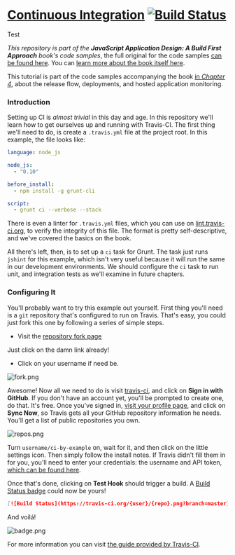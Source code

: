 # [Continuous Integration][1] [![Build Status][2]][3]

Test

_This repository is part of the **JavaScript Application Design: A Build First Approach** book's code samples_, the full original for the code samples [can be found here][4]. You can [learn more about the book itself here][5].

This tutorial is part of the code samples accompanying the book [in _Chapter 4_][6], about the release flow, deployments, and hosted application monitoring.

### Introduction

Setting up CI is _almost trivial_ in this day and age. In this repository we'll learn how to get ourselves up and running with Travis-CI. The first thing we'll need to do, is create a `.travis.yml` file at the project root. In this example, the file looks like:

```yml
language: node_js

node_js:
  - "0.10"

before_install:
  - npm install -g grunt-cli

script:
  - grunt ci --verbose --stack
```

There is even a linter for `.travis.yml` files, which you can use on [lint.travis-ci.org][7], to verify the integrity of this file. The format is pretty self-descriptive, and we've covered the basics on the book.

All there's left, then, is to set up a `ci` task for Grunt. The task just runs `jshint` for this example, which isn't very useful because it will run the same in our development environments. We should configure the `ci` task to run unit, and integration tests as we'll examine in future chapters.

### Configuring It

You'll probably want to try this example out yourself. First thing you'll need is a `git` repository that's configured to run on Travis. That's easy, you could just fork this one by following a series of simple steps.

- Visit the [repository fork page][8]

Just click on the damn link already!

- Click on your username if need be.

![fork.png][9]

Awesome! Now all we need to do is visit [travis-ci][10], and click on **Sign in with GitHub**. If you don't have an account yet, you'll be prompted to create one, do that. It's free. Once you've signed in, [visit your profile page][11], and click on **Sync Now**, so Travis gets all your GitHub repository information he needs. You'll get a list of public repositories you own.

![repos.png][12]

Turn `username/ci-by-example` on, wait for it, and then click on the little settings icon. Then simply follow the install notes. If Travis didn't fill them in for you, you'll need to enter your credentials: the username and API token, [which can be found here][13].

Once that's done, clicking on **Test Hook** should trigger a build. A [Build Status badge][14] could now be yours!

```markdown
[![Build Status](https://travis-ci.org/{user}/{repo}.png?branch=master)](https://travis-ci.org/{user}/{repo})
```

And voilá!

![badge.png][15]

For more information you can visit [the guide provided by Travis-CI][16].

  [1]: https://github.com/buildfirst/ci-by-example
  [2]: https://travis-ci.org/buildfirst/ci-by-example.png?branch=master
  [3]: https://travis-ci.org/buildfirst/ci-by-example
  [4]: https://github.com/bevacqua/buildfirst
  [5]: http://bevacqua.io/buildfirst "JavaScript Application Design: A Build First Approach"
  [6]: https://github.com/bevacqua/buildfirst/tree/master/ch04
  [7]: http://lint.travis-ci.org/
  [8]: https://github.com/buildfirst/ci-by-example/fork
  [9]: http://i.imgur.com/6H2aNBe.png "I clicked on @bevacqua"
  [10]: https://travis-ci.org/
  [11]: https://travis-ci.org/profile
  [12]: http://i.imgur.com/TrpD3Wu.png "Turn ci-by-example on!"
  [13]: https://travis-ci.org/profile/me/profile
  [14]: http://about.travis-ci.org/docs/user/status-images/
  [15]: http://i.imgur.com/rXPjs12.png "A Build Status badge in action"
  [16]: http://about.travis-ci.org/docs/user/languages/javascript-with-nodejs/

